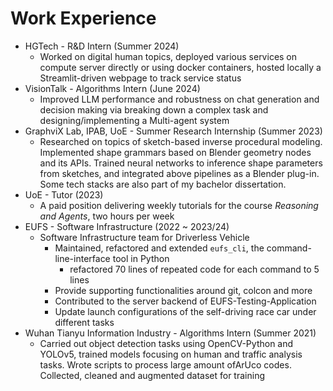 # Work Experience
- HGTech - R&D Intern (Summer 2024)
    - Worked on digital human topics, deployed various services on compute server directly or using docker containers, hosted locally a Streamlit-driven webpage to track service status
- VisionTalk - Algorithms Intern (June 2024)
    - Improved LLM performance and robustness on chat generation and decision making via breaking down a complex task and designing/implementing a Multi-agent system
- GraphviX Lab, IPAB, UoE - Summer Research Internship (Summer 2023)
    - Researched on topics of sketch-based inverse procedural modeling. Implemented shape grammars based on Blender geometry nodes and its APIs. Trained neural networks to inference shape parameters from sketches, and integrated above pipelines as a Blender plug-in. Some tech stacks are also part of my bachelor dissertation. 
- UoE - Tutor (2023)
    - A paid position delivering weekly tutorials for the course *Reasoning and Agents*, two hours per week
- EUFS - Software Infrastructure (2022 ~ 2023/24)
    - Software Infrastructure team for Driverless Vehicle
        - Maintained, refactored and extended `eufs_cli`, the command-line-interface tool in Python
            - refactored 70 lines of repeated code for each command to 5 lines
        - Provide supporting functionalities around git, colcon and more
        - Contributed to the server backend of EUFS-Testing-Application
        - Update launch configurations of the self-driving race car under different tasks
- Wuhan Tianyu Information Industry - Algorithms Intern (Summer 2021)
    - Carried out object detection tasks using OpenCV-Python and YOLOv5, trained models focusing on human and traffic analysis tasks. Wrote scripts to process large amount ofArUco codes. Collected, cleaned and augmented dataset for training
